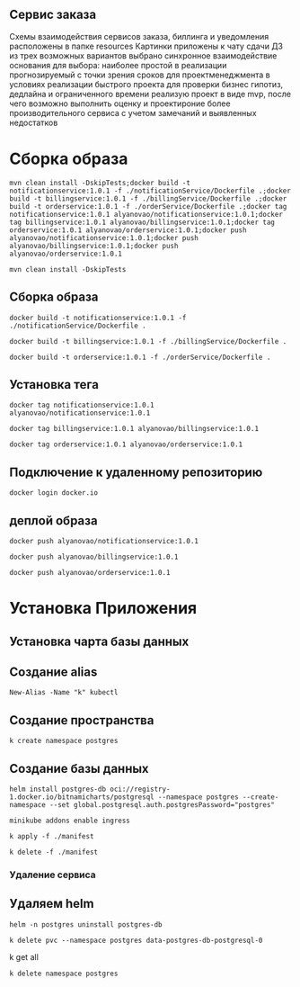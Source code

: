 ## Сервис заказа
Схемы взаимодействия сервисов заказа, биллинга и уведомления расположены в папке resources
Картинки приложены к чату сдачи ДЗ
из трех возможных вариантов выбрано синхронное взаимодействие
основания для выбора:
наиболее простой в реализации
прогнозируемый с точки зрения сроков для проектменеджмента
в условиях реализации быстрого проекта для проверки бизнес гипотиз, дедлайна и ограниченного времени реализую проект в виде mvp, после чего возможно выполнить оценку и проектироние более производительного сервиса с учетом замечаний и выявленных недостатков


# Сборка образа
```shell
mvn clean install -DskipTests;docker build -t notificationservice:1.0.1 -f ./notificationService/Dockerfile .;docker build -t billingservice:1.0.1 -f ./billingService/Dockerfile .;docker build -t orderservice:1.0.1 -f ./orderService/Dockerfile .;docker tag notificationservice:1.0.1 alyanovao/notificationservice:1.0.1;docker tag billingservice:1.0.1 alyanovao/billingservice:1.0.1;docker tag orderservice:1.0.1 alyanovao/orderservice:1.0.1;docker push alyanovao/notificationservice:1.0.1;docker push alyanovao/billingservice:1.0.1;docker push alyanovao/orderservice:1.0.1
```

```shell
mvn clean install -DskipTests
```

## Сборка образа
```shell
docker build -t notificationservice:1.0.1 -f ./notificationService/Dockerfile .
```

```shell
docker build -t billingservice:1.0.1 -f ./billingService/Dockerfile .
```

```shell
docker build -t orderservice:1.0.1 -f ./orderService/Dockerfile .
```

## Установка тега
```shell
docker tag notificationservice:1.0.1 alyanovao/notificationservice:1.0.1
```

```shell
docker tag billingservice:1.0.1 alyanovao/billingservice:1.0.1
```

```shell
docker tag orderservice:1.0.1 alyanovao/orderservice:1.0.1
```

## Подключение к удаленному репозиторию
```shell
docker login docker.io
```

## деплой образа
```shell
docker push alyanovao/notificationservice:1.0.1
```

```shell
docker push alyanovao/billingservice:1.0.1
```

```shell
docker push alyanovao/orderservice:1.0.1
```

# Установка Приложения
## Установка чарта базы данных
## Создание alias
```shell
New-Alias -Name "k" kubectl
```

## Создание пространства
```shell
k create namespace postgres
```

## Создание базы данных
```shell
helm install postgres-db oci://registry-1.docker.io/bitnamicharts/postgresql --namespace postgres --create-namespace --set global.postgresql.auth.postgresPassword="postgres"
```

```shell
minikube addons enable ingress
```

```shell
k apply -f ./manifest
```

```shell
k delete -f ./manifest
```

### Удаление сервиса
## Удаляем helm
```shell
helm -n postgres uninstall postgres-db
```

```shell
k delete pvc --namespace postgres data-postgres-db-postgresql-0
```

k get all
```shell
k delete namespace postgres
```
